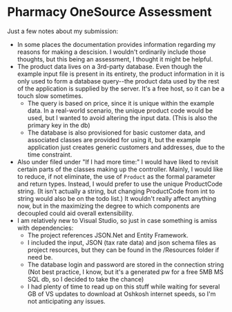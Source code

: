 # Pharmacy OneSource Assessment
Just a few notes about my submission:
* In some places the documentation provides information regarding my reasons for making a descision. I wouldn't ordinarily include those thoughts, but this being an assessment, I thought it might be helpful.
* The product data lives on a 3rd-party database. Even though the example input file is present in its entirety, the product information in it is only used to form a database query--the product data used by the rest of the application is supplied by the server. It's a free host, so it can be a touch slow sometimes.
  * The query is based on price, since it is unique within the example data. In a real-world scenario, the unique product code would be used, but I wanted to avoid altering the input data. (This is also the primary key in the db)
  * The database is also provisioned for basic customer data, and associated classes are provided for using it, but the example application just creates generic customers and addresses, due to the time constraint.
* Also under filed under "If I had more time:" I would have liked to revisit certain parts of the classes making up the controller. Mainly, I would like to reduce, if not eliminate, the use of `Product` as the formal parameter and return types. Instead, I would prefer to use the unique ProductCode string. (It isn't actually a string, but changing ProductCode from int to string would also be on the todo list.) It wouldn't really affect anything now, but in the maximizing the degree to which components are decoupled could aid overall extensibility.
* I am relatively new to Visual Studio, so just in case something is amiss with dependencies:
  * The project references JSON.Net and Entity Framework.
  * I included the input, JSON (tax rate data) and json schema files as project resources, but they can be found in the /Resources folder if need be.
  * The database login and password are stored in the connection string (Not best practice, I know, but it's a generated pw for a free 5MB MS SQL db, so I decided to take the chance)
  * I had plenty of time to read up on this stuff while waiting for several GB of VS updates to download at Oshkosh internet speeds, so I'm not anticipating any issues.
